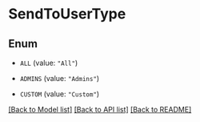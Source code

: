 # SendToUserType

## Enum


* `ALL` (value: `"All"`)

* `ADMINS` (value: `"Admins"`)

* `CUSTOM` (value: `"Custom"`)


[[Back to Model list]](../README.md#documentation-for-models) [[Back to API list]](../README.md#documentation-for-api-endpoints) [[Back to README]](../README.md)


